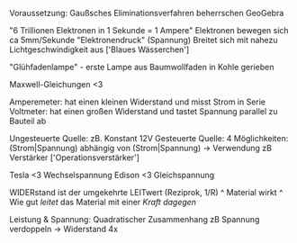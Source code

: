 Voraussetzung: Gaußsches Eliminationsverfahren beherrschen
GeoGebra

"6 Trillionen Elektronen in 1 Sekunde = 1 Ampere"
Elektronen bewegen sich ca 5mm/Sekunde
"Elektronendruck" (Spannung) Breitet sich mit nahezu Lichtgeschwindigkeit aus
['Blaues Wässerchen']

"Glühfadenlampe" - erste Lampe aus Baumwollfaden in Kohle gerieben

Maxwell-Gleichungen <3


Amperemeter: hat einen kleinen Widerstand und misst Strom in Serie
Voltmeter: hat einen großen Widerstand und tastet Spannung parallel zu Bauteil ab

Ungesteuerte Quelle: zB. Konstant 12V
Gesteuerte Quelle: 4 Möglichkeiten: (Strom|Spannung) abhängig von (Strom|Spannung)
  -> Verwendung zB Verstärker ['Operationsverstärker']

Tesla <3 Wechselspannung
Edison <3 Gleichspannung


WIDERstand ist der umgekehrte LEITwert (Reziprok, 1/R)
^ Material wirkt              ^ Wie gut *leitet* das Material
  mit einer *Kraft dagegen*

Leistung & Spannung: Quadratischer Zusammenhang
  zB Spannung verdoppeln -> Widerstand 4x

